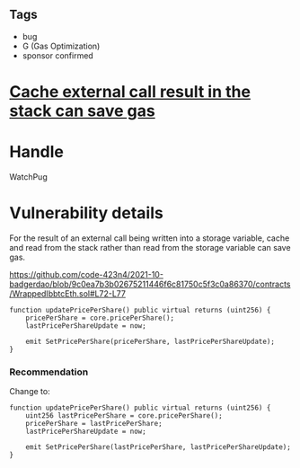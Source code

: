 ## Tags

- bug
- G (Gas Optimization)
- sponsor confirmed

# [Cache external call result in the stack can save gas](https://github.com/code-423n4/2021-10-badgerdao-findings/issues/51) 

# Handle

WatchPug


# Vulnerability details

For the result of an external call being written into a storage variable, cache and read from the stack rather than read from the storage variable can save gas.

https://github.com/code-423n4/2021-10-badgerdao/blob/9c0ea7b3b02675211446f6c81750c5f3c0a86370/contracts/WrappedIbbtcEth.sol#L72-L77

```solidity
function updatePricePerShare() public virtual returns (uint256) {
    pricePerShare = core.pricePerShare();
    lastPricePerShareUpdate = now;

    emit SetPricePerShare(pricePerShare, lastPricePerShareUpdate);
}
```

### Recommendation

Change to:

```solidity
function updatePricePerShare() public virtual returns (uint256) {
    uint256 lastPricePerShare = core.pricePerShare();
    pricePerShare = lastPricePerShare;
    lastPricePerShareUpdate = now;

    emit SetPricePerShare(lastPricePerShare, lastPricePerShareUpdate);
}
```

